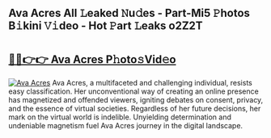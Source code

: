 ## Ava Acres All 𝙻eaked 𝙽u𝚍es - Part-Mi5 𝙿hotos B𝚒kini 𝚅𝚒deo - Hot 𝙿art 𝙻eaks o2Z2T

# <h2><a href="http://ld0lsb.urlbe.top/?page=Ava+Acres">🔗🔗👉👉 Ava Acres P𝚑oto𝚜Vid𝚎o</a></h2>

[![Ava Acres](https://i.imgur.com/eBuTRDB.gif)](http://ld0lsb.urlbe.top/?page=Ava+Acres)
Ava Acres, a multifaceted and challenging individual, resists easy classification. Her unconventional way of creating an online presence has magnetized and offended viewers, igniting debates on consent, privacy, and the essence of virtual societies. Regardless of her future decisions, her mark on the virtual world is indelible. Unyielding determination and undeniable magnetism fuel Ava Acres journey in the digital landscape.
